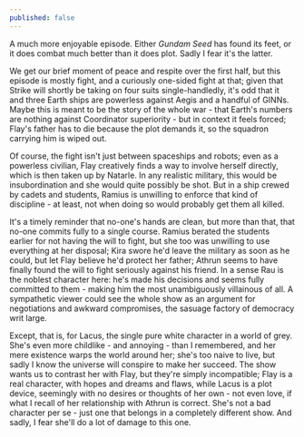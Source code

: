 ```yaml
---
published: false
---
```


A much more enjoyable episode. Either *Gundam Seed* has found its feet, or it does combat much better than it does plot. Sadly I fear it's the latter.

We get our brief moment of peace and respite over the first half, but this episode is mostly fight, and a curiously one-sided fight at that; given that Strike will shortly be taking on four suits single-handledly, it's odd that it and three Earth ships are powerless against Aegis and a handful of GINNs. Maybe this is meant to be the story of the whole war - that Earth's numbers are nothing against Coordinator superiority - but in context it feels forced; Flay's father has to die because the plot demands it, so the squadron carrying him is wiped out.

Of course, the fight isn't just between spaceships and robots; even as a powerless civilian, Flay creatively finds a way to involve herself directly, which is then taken up by Natarle. In any realistic military, this would be insubordination and she would quite possibly be shot. But in a ship crewed by cadets and students, Ramius is unwilling to enforce that kind of discipline - at least, not when doing so would probably get them all killed.

It's a timely reminder that no-one's hands are clean, but more than that, that no-one commits fully to a single course. Ramius berated the students earlier for not having the will to fight, but she too was unwilling to use everything at her disposal; Kira swore he'd leave the military as soon as he could, but let Flay believe he'd protect her father; Athrun seems to have finally found the will to fight seriously against his friend. In a sense Rau is the noblest character here: he's made his decisions and seems fully committed to them - making him the most unambiguously villainous of all. A sympathetic viewer could see the whole show as an argument for negotiations and awkward compromises, the sasuage factory of democracy writ large.

Except, that is, for Lacus, the single pure white character in a world of grey. She's even more childlike - and annoying - than I remembered, and her mere existence warps the world around her; she's too naive to live, but sadly I know the universe will conspire to make her succeed. The show wants us to contrast her with Flay, but they're simply incompatible; Flay is a real character, with hopes and dreams and flaws, while Lacus is a plot device, seemingly with no desires or thoughts of her own - not even love, if what I recall of her relationship with Athrun is correct. She's not a bad character per se - just one that belongs in a completely different show. And sadly, I fear she'll do a lot of damage to this one.